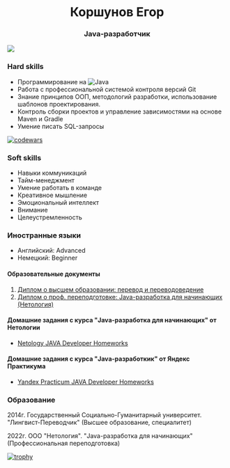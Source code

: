 <h1 align="center">Коршунов Егор</a> 
<h3 align="center"> Java-разработчик </h3>

![](https://komarev.com/ghpvc/?username=Sylaman)

###  Hard skills
- Программирование на ![Java](https://img.shields.io/badge/java-%23ED8B00.svg?style=for-the-badge&logo=openjdk&logoColor=white)
- Работа с профессиональной системой контроля версий Git
- Знание принципов ООП, методологий разработки, использование шаблонов проектирования.
- Контроль сборки проектов и управление зависимостями на основе Maven и Gradle
- Умение писать SQL-запросы

[![codewars](https://www.codewars.com/users/Sylamann/badges/large)](https://www.codewars.com/users/Sylamann)   

###  Soft skills
- Навыки коммуникаций
- Тайм-менеджмент
- Умение работать в команде
- Креативное мышление
- Эмоциональный интеллект
- Внимание
- Целеустремленность

###  Иностранные языки
- Английский: Advanced
- Немецкий: Beginner

#### Образовательные документы
1. [Диплом о высшем образовании: перевод и переводоведение](https://github.com/Sylaman/Sylaman/blob/main/Specialist%20Diploma.pdf)
2. [Диплом о проф. переподготовке: Java-разработка для начинающих (Нетология)](https://github.com/Sylaman/Sylaman/blob/main/Netology%20Diploma.pdf)
#### Домашние задания с курса "Java-разработка для начинающих" от Нетологии
- [Netology JAVA Developer Homeworks](https://github.com/Sylaman/Sylaman/blob/main/Netology.md)
#### Домашние задания с курса "Java-разработкик" от Яндекс Практикума
- [Yandex Practicum JAVA Developer Homeworks](https://github.com/Sylaman/Sylaman/blob/main/YandexPracticum.md)

### Образование

2014г. Государственный Социально-Гуманитарный университет. "Лингвист-Переводчик" (Высшее образование, специалитет)

2022г. ООО "Нетология". "Java-разработка для начинающих" (Профессиональная переподготовка)

[![trophy](https://github-profile-trophy.vercel.app/?username=Sylaman&margin-w=25&theme=flat&title=Repositories,Commits,Followers,Experience,PullRequest)](https://github.com/ryo-ma/github-profile-trophy)
